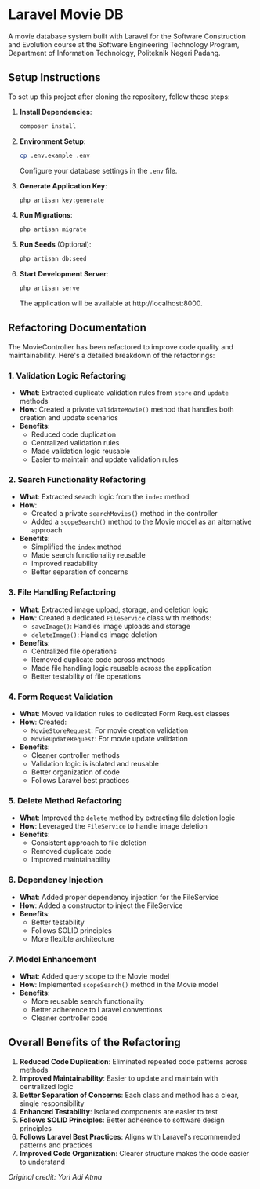 # Laravel Movie DB

A movie database system built with Laravel for the Software Construction and Evolution course at the Software Engineering Technology Program, Department of Information Technology, Politeknik Negeri Padang.

## Setup Instructions

To set up this project after cloning the repository, follow these steps:

1. **Install Dependencies**:

    ```bash
    composer install
    ```

2. **Environment Setup**:

    ```bash
    cp .env.example .env
    ```

    Configure your database settings in the `.env` file.

3. **Generate Application Key**:

    ```bash
    php artisan key:generate
    ```

4. **Run Migrations**:

    ```bash
    php artisan migrate
    ```

5. **Run Seeds** (Optional):

    ```bash
    php artisan db:seed
    ```

6. **Start Development Server**:
    ```bash
    php artisan serve
    ```
    The application will be available at http://localhost:8000.

## Refactoring Documentation

The MovieController has been refactored to improve code quality and maintainability. Here's a detailed breakdown of the refactorings:

### 1. Validation Logic Refactoring

-   **What**: Extracted duplicate validation rules from `store` and `update` methods
-   **How**: Created a private `validateMovie()` method that handles both creation and update scenarios
-   **Benefits**:
    -   Reduced code duplication
    -   Centralized validation rules
    -   Made validation logic reusable
    -   Easier to maintain and update validation rules

### 2. Search Functionality Refactoring

-   **What**: Extracted search logic from the `index` method
-   **How**:
    -   Created a private `searchMovies()` method in the controller
    -   Added a `scopeSearch()` method to the Movie model as an alternative approach
-   **Benefits**:
    -   Simplified the `index` method
    -   Made search functionality reusable
    -   Improved readability
    -   Better separation of concerns

### 3. File Handling Refactoring

-   **What**: Extracted image upload, storage, and deletion logic
-   **How**: Created a dedicated `FileService` class with methods:
    -   `saveImage()`: Handles image uploads and storage
    -   `deleteImage()`: Handles image deletion
-   **Benefits**:
    -   Centralized file operations
    -   Removed duplicate code across methods
    -   Made file handling logic reusable across the application
    -   Better testability of file operations

### 4. Form Request Validation

-   **What**: Moved validation rules to dedicated Form Request classes
-   **How**: Created:
    -   `MovieStoreRequest`: For movie creation validation
    -   `MovieUpdateRequest`: For movie update validation
-   **Benefits**:
    -   Cleaner controller methods
    -   Validation logic is isolated and reusable
    -   Better organization of code
    -   Follows Laravel best practices

### 5. Delete Method Refactoring

-   **What**: Improved the `delete` method by extracting file deletion logic
-   **How**: Leveraged the `FileService` to handle image deletion
-   **Benefits**:
    -   Consistent approach to file deletion
    -   Removed duplicate code
    -   Improved maintainability

### 6. Dependency Injection

-   **What**: Added proper dependency injection for the FileService
-   **How**: Added a constructor to inject the FileService
-   **Benefits**:
    -   Better testability
    -   Follows SOLID principles
    -   More flexible architecture

### 7. Model Enhancement

-   **What**: Added query scope to the Movie model
-   **How**: Implemented `scopeSearch()` method in the Movie model
-   **Benefits**:
    -   More reusable search functionality
    -   Better adherence to Laravel conventions
    -   Cleaner controller code

## Overall Benefits of the Refactoring

1. **Reduced Code Duplication**: Eliminated repeated code patterns across methods
2. **Improved Maintainability**: Easier to update and maintain with centralized logic
3. **Better Separation of Concerns**: Each class and method has a clear, single responsibility
4. **Enhanced Testability**: Isolated components are easier to test
5. **Follows SOLID Principles**: Better adherence to software design principles
6. **Follows Laravel Best Practices**: Aligns with Laravel's recommended patterns and practices
7. **Improved Code Organization**: Clearer structure makes the code easier to understand

_Original credit: Yori Adi Atma_

